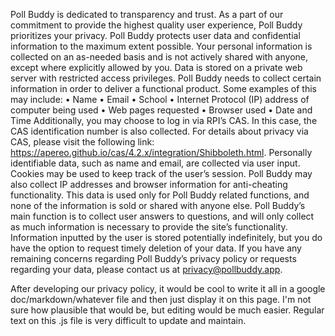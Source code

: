 Poll Buddy is dedicated to transparency and trust. As a part of our commitment to provide the highest quality user experience, Poll Buddy prioritizes your privacy. Poll Buddy protects user data and confidential information to the maximum extent possible. Your personal information is collected on an as-needed basis and is not actively shared with anyone, except where explicitly allowed by you. Data is stored on a private web server with restricted access privileges. 
Poll Buddy needs to collect certain information in order to deliver a functional product. Some examples of this may include:
•	Name
•	Email
•	School
•	Internet Protocol (IP) address of computer being used 
•	Web pages requested 
•	Browser used 
•	Date and Time
Additionally, you may choose to log in via RPI’s CAS. In this case, the CAS identification number is also collected. For details about privacy via CAS, please visit the following link: https://apereo.github.io/cas/4.2.x/integration/Shibboleth.html. 
Personally identifiable data, such as name and email, are collected via user input. Cookies may be used to keep track of the user’s session. Poll Buddy may also collect IP addresses and browser information for anti-cheating functionality. This data is used only for Poll Buddy related functions, and none of the information is sold or shared with anyone else. 
Poll Buddy’s main function is to collect user answers to questions, and will only collect as much information is necessary to provide the site’s functionality. Information inputted by the user is stored potentially indefinitely, but you do have the option to request timely deletion of your data. 
If you have any remaining concerns regarding Poll Buddy’s privacy policy or requests regarding your data, please contact us at privacy@pollbuddy.app. 



After developing our privacy policy, it would be cool to write it all in a google doc/markdown/whatever
file
and then just display it on this page. I'm not sure how plausible that would be, but editing would be
much easier.
Regular text on this .js file is very difficult to update and maintain.
